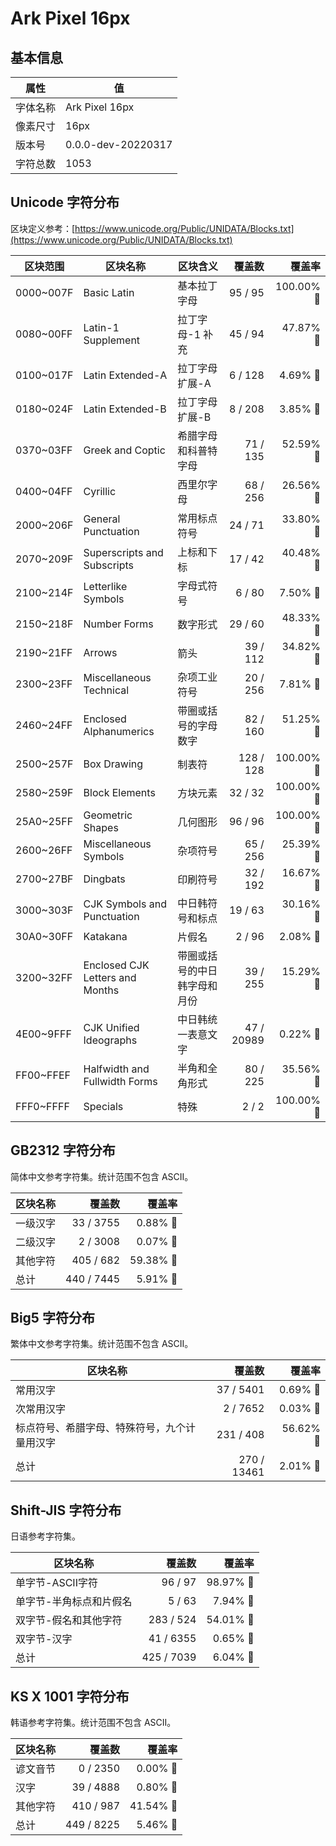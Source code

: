 # Ark Pixel 16px

## 基本信息

| 属性 | 值 |
|---|---|
| 字体名称 | Ark Pixel 16px |
| 像素尺寸 | 16px |
| 版本号 | 0.0.0-dev-20220317 |
| 字符总数 | 1053 |

## Unicode 字符分布

区块定义参考：[https://www.unicode.org/Public/UNIDATA/Blocks.txt](https://www.unicode.org/Public/UNIDATA/Blocks.txt)

| 区块范围 | 区块名称 | 区块含义 | 覆盖数 | 覆盖率 |
|---|---|---|---:|---:|
| 0000~007F | Basic Latin | 基本拉丁字母 | 95 / 95 | 100.00% 🚩 |
| 0080~00FF | Latin-1 Supplement | 拉丁字母-1 补充 | 45 / 94 | 47.87% 🚧 |
| 0100~017F | Latin Extended-A | 拉丁字母 扩展-A | 6 / 128 | 4.69% 🚧 |
| 0180~024F | Latin Extended-B | 拉丁字母 扩展-B | 8 / 208 | 3.85% 🚧 |
| 0370~03FF | Greek and Coptic | 希腊字母和科普特字母 | 71 / 135 | 52.59% 🚧 |
| 0400~04FF | Cyrillic | 西里尔字母 | 68 / 256 | 26.56% 🚧 |
| 2000~206F | General Punctuation | 常用标点符号 | 24 / 71 | 33.80% 🚧 |
| 2070~209F | Superscripts and Subscripts | 上标和下标 | 17 / 42 | 40.48% 🚧 |
| 2100~214F | Letterlike Symbols | 字母式符号 | 6 / 80 | 7.50% 🚧 |
| 2150~218F | Number Forms | 数字形式 | 29 / 60 | 48.33% 🚧 |
| 2190~21FF | Arrows | 箭头 | 39 / 112 | 34.82% 🚧 |
| 2300~23FF | Miscellaneous Technical | 杂项工业符号 | 20 / 256 | 7.81% 🚧 |
| 2460~24FF | Enclosed Alphanumerics | 带圈或括号的字母数字 | 82 / 160 | 51.25% 🚧 |
| 2500~257F | Box Drawing | 制表符 | 128 / 128 | 100.00% 🚩 |
| 2580~259F | Block Elements | 方块元素 | 32 / 32 | 100.00% 🚩 |
| 25A0~25FF | Geometric Shapes | 几何图形 | 96 / 96 | 100.00% 🚩 |
| 2600~26FF | Miscellaneous Symbols | 杂项符号 | 65 / 256 | 25.39% 🚧 |
| 2700~27BF | Dingbats | 印刷符号 | 32 / 192 | 16.67% 🚧 |
| 3000~303F | CJK Symbols and Punctuation | 中日韩符号和标点 | 19 / 63 | 30.16% 🚧 |
| 30A0~30FF | Katakana | 片假名 | 2 / 96 | 2.08% 🚧 |
| 3200~32FF | Enclosed CJK Letters and Months | 带圈或括号的中日韩字母和月份 | 39 / 255 | 15.29% 🚧 |
| 4E00~9FFF | CJK Unified Ideographs | 中日韩统一表意文字 | 47 / 20989 | 0.22% 🚧 |
| FF00~FFEF | Halfwidth and Fullwidth Forms | 半角和全角形式 | 80 / 225 | 35.56% 🚧 |
| FFF0~FFFF | Specials | 特殊 | 2 / 2 | 100.00% 🚩 |

## GB2312 字符分布

简体中文参考字符集。统计范围不包含 ASCII。

| 区块名称 | 覆盖数 | 覆盖率 |
|---|---:|---:|
| 一级汉字 | 33 / 3755 | 0.88% 🚧 |
| 二级汉字 | 2 / 3008 | 0.07% 🚧 |
| 其他字符 | 405 / 682 | 59.38% 🚧 |
| 总计 | 440 / 7445 | 5.91% 🚧 |

## Big5 字符分布

繁体中文参考字符集。统计范围不包含 ASCII。

| 区块名称 | 覆盖数 | 覆盖率 |
|---|---:|---:|
| 常用汉字 | 37 / 5401 | 0.69% 🚧 |
| 次常用汉字 | 2 / 7652 | 0.03% 🚧 |
| 标点符号、希腊字母、特殊符号，九个计量用汉字 | 231 / 408 | 56.62% 🚧 |
| 总计 | 270 / 13461 | 2.01% 🚧 |

## Shift-JIS 字符分布

日语参考字符集。

| 区块名称 | 覆盖数 | 覆盖率 |
|---|---:|---:|
| 单字节-ASCII字符 | 96 / 97 | 98.97% 🚧 |
| 单字节-半角标点和片假名 | 5 / 63 | 7.94% 🚧 |
| 双字节-假名和其他字符 | 283 / 524 | 54.01% 🚧 |
| 双字节-汉字 | 41 / 6355 | 0.65% 🚧 |
| 总计 | 425 / 7039 | 6.04% 🚧 |

## KS X 1001 字符分布

韩语参考字符集。统计范围不包含 ASCII。

| 区块名称 | 覆盖数 | 覆盖率 |
|---|---:|---:|
| 谚文音节 | 0 / 2350 | 0.00% 🚧 |
| 汉字 | 39 / 4888 | 0.80% 🚧 |
| 其他字符 | 410 / 987 | 41.54% 🚧 |
| 总计 | 449 / 8225 | 5.46% 🚧 |
